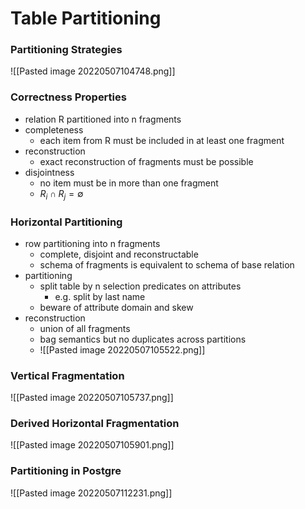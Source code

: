 # Table Partitioning
### Partitioning Strategies
![[Pasted image 20220507104748.png]]

### Correctness Properties
+ relation R partitioned into n fragments
+ completeness
	+ each item from R must be included in at least one fragment
+ reconstruction
	+ exact reconstruction of fragments must be possible
+ disjointness
	+ no item must be in more than one fragment
	+ $R_i∩R_j=∅$

### Horizontal Partitioning
+ row partitioning into n fragments
	+ complete, disjoint and reconstructable
	+ schema of fragments is equivalent to schema of base relation
+ partitioning
	+ split table by n selection predicates on attributes
		+ e.g. split by last name
	+ beware of attribute domain and skew	
+ reconstruction
	+ union of all fragments
	+ bag semantics but no duplicates across partitions
	+ ![[Pasted image 20220507105522.png]]

### Vertical Fragmentation
![[Pasted image 20220507105737.png]]

### Derived Horizontal Fragmentation
![[Pasted image 20220507105901.png]]

### Partitioning in Postgre
![[Pasted image 20220507112231.png]]
